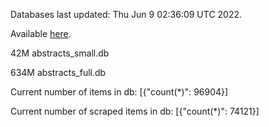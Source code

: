 Databases last updated: Thu Jun  9 02:36:09 UTC 2022. 

Available [here](https://github.com/cbeauhilton/ash-db/releases).


42M	abstracts_small.db

634M	abstracts_full.db

Current number of items in db:
[{"count(*)": 96904}]

Current number of scraped items in db:
[{"count(*)": 74121}]
